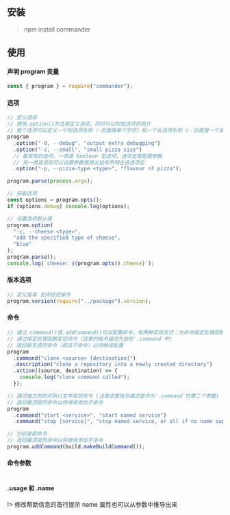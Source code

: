 <!--
 * @Description: 指令与处理命令行库
 * @Author: panrui
 * @Date: 2021-09-29 10:00:29
 * @LastEditTime: 2021-09-29 16:39:41
 * @LastEditors: panrui
 * 不忘初心,不负梦想
-->

## 安装

> npm install commander

## 使用

#### 声明 program 变量

```js
const { program } = require("commander");
```

#### 选项

```js
// 定义选项
// 使用.option()方法来定义选项，同时可以附加选项的简介
// 每个选项可以定义一个短选项名称（-后面接单个字符）和一个长选项名称（--后面接一个或多个单词），使用逗号、空格或|分隔
program
  .option("-d, --debug", "output extra debugging")
  .option("-s, --small", "small pizza size")
  // 最常用的选项，一类是 boolean 型选项，选项无需配置参数
  // 另一类选项则可以设置参数使用尖括号声明在该选项后
  .option("-p, --pizza-type <type>", "flavour of pizza");

program.parse(process.argv);

// 获取选项
const options = program.opts();
if (options.debug) console.log(options);

// 设置选项默认值
program.option(
  "-c, --cheese <type>",
  "add the specified type of cheese",
  "blue"
);
program.parse();
console.log(`cheese: ${program.opts().cheese}`);
```

#### 版本选项

```js
// 定义版本 支持链式操作
program.version(require("../package").version);
```

#### 命令

```js
// 通过.command()或.addCommand()可以配置命令，有两种实现方式：为命令绑定处理函数，或者将命令单独写成一个可执行文件（详述见后文）
// 通过绑定处理函数实现命令（这里的指令描述为放在`.command`中）
// 返回新生成的命令（即该子命令）以供继续配置
program
  .command("clone <source> [destination]")
  .description("clone a repository into a newly created directory")
  .action((source, destination) => {
    console.log("clone command called");
  });

// 通过独立的的可执行文件实现命令 (注意这里指令描述是作为`.command`的第二个参数)
// 返回最顶层的命令以供继续添加子命令
program
  .command("start <service>", "start named service")
  .command("stop [service]", "stop named service, or all if no name supplied");

// 分别装配命令
// 返回最顶层的命令以供继续添加子命令
program.addCommand(build.makeBuildCommand());
```

#### 命令参数

```js

```

#### .usage 和 .name

!> 修改帮助信息的首行提示 name 属性也可以从参数中推导出来
